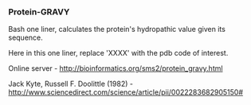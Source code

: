 ### Protein-GRAVY

Bash one liner, calculates the protein's hydropathic value given its sequence.

Here in this one liner, replace 'XXXX' with the pdb code of interest.

Online server -  http://bioinformatics.org/sms2/protein_gravy.html

Jack Kyte, Russell F. Doolittle (1982) - http://www.sciencedirect.com/science/article/pii/0022283682905150#
